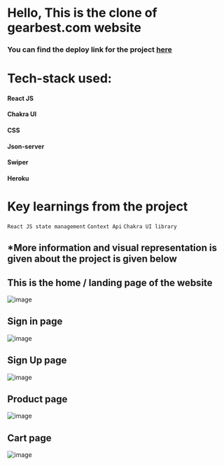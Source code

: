 
# Hello, This is the clone of gearbest.com website

### You can find the deploy link for the project [here](https://gearbest-project-eta.vercel.app/) 

# Tech-stack used:
#### React JS
#### Chakra UI
#### CSS
#### Json-server
#### Swiper
#### Heroku

# Key learnings from the project
`React JS state management`
`Context Api`
`Chakra UI library`

## *More information and visual representation is given about the project is given below

## This is the home / landing page of the website

  ![image](https://user-images.githubusercontent.com/103261302/200395193-b1da0b57-24b1-4169-8899-83484cd0c5bb.png)

## Sign in page 
![image](https://user-images.githubusercontent.com/103261302/200395473-c2a48b20-283e-4887-9eaa-0c3a59181e52.png)


## Sign Up page 

![image](https://user-images.githubusercontent.com/103261302/200395529-a129ae9c-68bd-4270-8329-4b91a85276f6.png)

## Product page

![image](https://user-images.githubusercontent.com/103261302/200395621-135dfb4d-18ba-47f5-9696-0c6640d32710.png)


## Cart page

![image](https://user-images.githubusercontent.com/103261302/200395686-c6f67676-4ad7-4089-8f6d-c1aefefa280b.png)


